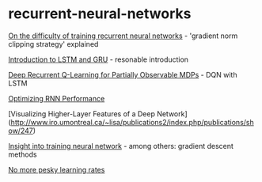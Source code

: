 # recurrent-neural-networks

[On the difficulty of training recurrent neural networks](http://www.jmlr.org/proceedings/papers/v28/pascanu13.pdf) - 
 'gradient norm clipping strategy' explained
 
 [Introduction to LSTM and GRU](http://www.wildml.com/2015/10/recurrent-neural-network-tutorial-part-4-implementing-a-grulstm-rnn-with-python-and-theano/) - resonable introduction
 
 [Deep Recurrent Q-Learning for Partially Observable MDPs](http://arxiv.org/pdf/1507.06527v3.pdf) - DQN with LSTM

[Optimizing RNN Performance](http://svail.github.io/rnn_perf/)

[Visualizing Higher-Layer Features of a Deep Network] (http://www.iro.umontreal.ca/~lisa/publications2/index.php/publications/show/247)

[Insight into training neural network](http://cs231n.github.io/neural-networks-3/) - among others: gradient descent methods

[No	more	pesky	learning	rates](http://arxiv.org/pdf/1206.1106.pdf)

